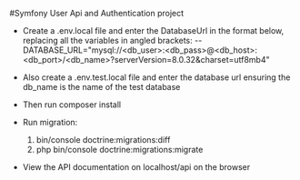 #Symfony User Api and Authentication project

- Create a .env.local file and enter the DatabaseUrl in the format below, replacing all the variables in angled brackets:
-- DATABASE_URL="mysql://<db_user>:<db_pass>@<db_host>:<db_port>/<db_name>?serverVersion=8.0.32&charset=utf8mb4"

- Also create a .env.test.local file and enter the database url ensuring the db_name is the name of the test database
- Then run composer install
- Run migration:
  1. bin/console doctrine:migrations:diff
  2. php bin/console doctrine:migrations:migrate
- View the API documentation on localhost/api on the browser
